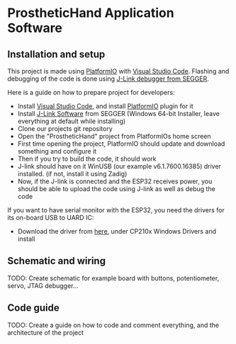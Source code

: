 # ProstheticHand Application Software
 
## Installation and setup
This project is made using [PlatformIO](https://platformio.org/) with [Visual Studio Code](https://code.visualstudio.com/download).
Flashing and debugging of the code is done using [J-Link debugger from SEGGER](https://www.segger.com/products/debug-probes/j-link/).

Here is a guide on how to prepare project for developers:
 - Install [Visual Studio Code](https://code.visualstudio.com/download), and install [PlatformIO](https://platformio.org/install/ide?install=vscode) plugin for it
 - Install [J-Link Software](https://www.segger.com/downloads/jlink/) from SEGGER (Windows 64-bit Installer, leave everything at default while installing)
 - Clone our projects git repository
 - Open the "ProstheticHand" project from PlatformIOs home screen
 - First time opening the project, PlatformIO should update and download something and configure it
 - Then if you try to build the code, it should work
 - J-link should have on it WinUSB (our example v6.1.7600.16385) driver installed. (if not, install it using Zadig)
 - Now, if the J-link is connected and the ESP32 receives power, you should be able to upload the code using J-link as well as debug the code

If you want to have serial monitor with the ESP32, you need the drivers for its on-board USB to UARD IC:
 - Download the driver from [here](https://www.silabs.com/developers/usb-to-uart-bridge-vcp-drivers?tab=downloads), under CP210x Windows Drivers and install
 
## Schematic and wiring
TODO: Create schematic for example board with buttons, potentiometer, servo, JTAG debugger...

## Code guide
TODO: Create a guide on how to code and comment everything, and the architecture of the project 
